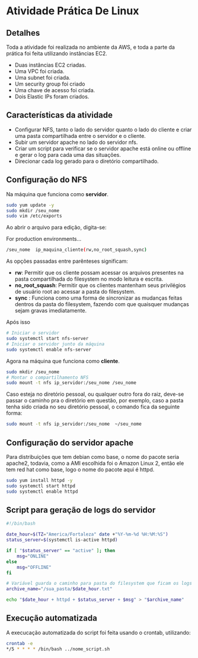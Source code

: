 # Atividade Prática De Linux
## Detalhes
Toda a atividade foi realizada no ambiente da AWS, e toda a parte da prática foi feita utilizando instâncias EC2.

- Duas instâncias EC2 criadas.
- Uma VPC foi criada.
- Uma subnet foi criada.
- Um security group foi criado
- Uma chave de acesso foi criada.
- Dois Elastic IPs foram criados.

## Características da atividade

- Configurar NFS, tanto o lado do servidor quanto o lado do cliente e criar uma pasta compartilhada entre o servidor e o cliente.
- Subir um servidor apache no lado do servidor nfs.
- Criar um script para verificar se o servidor apache está online ou offline e gerar o log para cada uma das situações.
- Direcionar cada log gerado para o diretório compartilhado.

## Configuração do NFS


Na máquina que funciona como **servidor**.

```sh
sudo yum update -y
sudo mkdir /seu_nome
sudo vim /etc/exports
```

Ao abrir o arquivo para edição, digita-se:

For production environments...

```sh
/seu_nome  ip_maquina_cliente(rw,no_root_squash,sync)
```

As opções passadas entre parênteses significam:
- **rw**: Permitir que os cliente possam acessar os arquivos presentes na pasta compartilhada do filesystem no modo leitura e escrita.
- **no_root_squash**: Permitir que os clientes mantenham seus privilégios de usuário root ao acessar a pasta do filesystem.
- **sync** : Funciona como uma forma de sincronizar as mudanças feitas dentros da pasta do filesystem, fazendo com que quaisquer mudanças sejam gravas imediatamente.


Após isso 

```sh
# Iniciar o servidor
sudo systemctl start nfs-server
# Iniciar o servidor junto da máquina
sudo systemctl enable nfs-server 
```

Agora na máquina que funciona como **cliente**.

```sh
sudo mkdir /seu_nome
# Montar o compartilhamento NFS
sudo mount -t nfs ip_servidor:/seu_nome /seu_nome
```

Caso esteja no diretório pessoal, ou qualquer outro fora do raiz, deve-se passar o caminho pra o diretório em questão, por exemplo, caso a pasta tenha sido criada no seu diretório pessoal, o comando fica da seguinte forma: 

```sh
sudo mount -t nfs ip_servidor:/seu_nome  ~/seu_nome
```

## Configuração do servidor apache

Para distribuições que tem debian como base, o nome do pacote seria apache2, todavia, como a AMI escolhida foi o Amazon Linux 2, então ele tem red hat como base, logo o nome do pacote aqui é httpd.

```sh
sudo yum install httpd -y
sudo systemctl start httpd
sudo systemctl enable httpd
```

## Script para geração de logs do servidor 

```sh
#!/bin/bash

date_hour=$(TZ="America/Fortaleza" date +"%Y-%m-%d %H:%M:%S")
status_server=$(systemctl is-active httpd)

if [ "$status_server" == "active" ]; then
    msg="ONLINE"
else
    msg="OFFLINE"
fi

# Variável guarda o caminho para pasta do filesystem que ficam os logs
archive_name="/sua_pasta/$date_hour.txt"

echo "$date_hour + httpd + $status_server + $msg" > "$archive_name"

```

## Execução automatizada

A execucação automatizada do script foi feita usando o crontab, utilizando:

```sh
crontab -e
*/5 * * * * /bin/bash ../nome_script.sh
```
